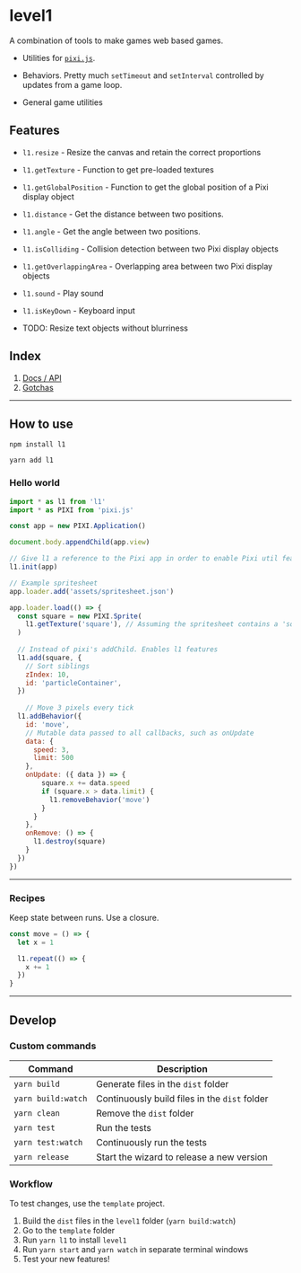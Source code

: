 # level1

A combination of tools to make games web based games.

 - Utilities for [`pixi.js`](https://github.com/pixijs/pixi.js).

 - Behaviors. Pretty much `setTimeout` and `setInterval` controlled by updates from a game loop.

 - General game utilities

## Features

- `l1.resize` - Resize the canvas and retain the correct proportions

- `l1.getTexture` - Function to get pre-loaded textures

- `l1.getGlobalPosition` - Function to get the global position of a Pixi display object

- `l1.distance` - Get the distance between two positions.

- `l1.angle` - Get the angle between two positions.

- `l1.isColliding` - Collision detection between two Pixi display objects

- `l1.getOverlappingArea` - Overlapping area between two Pixi display objects

- `l1.sound` - Play sound

- `l1.isKeyDown` - Keyboard input

- TODO: Resize text objects without blurriness

## Index

1. [Docs / API](https://rymdkraftverk.github.io/level1/)
1. [Gotchas](https://github.com/sajmoni/level1#docs/gotchas)

---

## How to use

`npm install l1`

`yarn add l1`

### Hello world

```js
import * as l1 from 'l1'
import * as PIXI from 'pixi.js'

const app = new PIXI.Application()

document.body.appendChild(app.view)

// Give l1 a reference to the Pixi app in order to enable Pixi util features
l1.init(app)

// Example spritesheet
app.loader.add('assets/spritesheet.json')

app.loader.load(() => {
  const square = new PIXI.Sprite(
    l1.getTexture('square'), // Assuming the spritesheet contains a 'square' texture
  )
  
  // Instead of pixi's addChild. Enables l1 features
  l1.add(square, {
    // Sort siblings
    zIndex: 10,
    id: 'particleContainer',
  })
  
    // Move 3 pixels every tick
  l1.addBehavior({
    id: 'move',
    // Mutable data passed to all callbacks, such as onUpdate
    data: {
      speed: 3,
      limit: 500
    },
    onUpdate: ({ data }) => {
        square.x += data.speed
        if (square.x > data.limit) {
          l1.removeBehavior('move')
        }
      }
    },
    onRemove: () => {
      l1.destroy(square)
    }
  })
})
```

---


### Recipes

Keep state between runs. Use a closure.

```js
const move = () => {
  let x = 1

  l1.repeat(() => {
    x += 1
  })
}
```

---

## Develop

### Custom commands

Command | Description
------- | -----------
`yarn build` | Generate files in the `dist` folder
`yarn build:watch` | Continuously build files in the `dist` folder
`yarn clean` | Remove the `dist` folder
`yarn test` | Run the tests
`yarn test:watch` | Continuously run the tests
`yarn release` | Start the wizard to release a new version

### Workflow

To test changes, use the `template` project.

1. Build the `dist` files in the `level1` folder (`yarn build:watch`)
1. Go to the `template` folder
1. Run `yarn l1` to install `level1`
1. Run `yarn start` and `yarn watch` in separate terminal windows
1. Test your new features!
